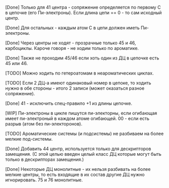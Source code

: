 [Done] Только для 41 центра - сопряжение определяется по первому C в цепочке (его Пи-электроны). Если длина цепи == 0 - то сам исходный центр.

[Done] Для остальных - каждым атом С в цепи должен иметь Пи-электроны.

[Done] Через центры не ходят - прозрачные только 45 и 46, карбоциклы. Кароче говоря - не ходим только по ароматике. 

[Done] Также не проходим 45/46 если хоть один из ДЦ в цепочке есть 45 или 46.

[TODO] Можно ходить по гетероатомам в неароматических циклах.

[TODO] Если 2 ДЦ-а имеют одинаковый номер в цепоке, то ходить нужно в обе стороны - итого 2 записи (может оказаться разное сопряжение).

[Done] 41 - исключить спец-правило +1 из длины цепочке.

[WIP] Пи-электроны в цикле пишутся пи-электорны, если огибающая имеет пи-электроный в каждом атоме огибающей. 00 - если есть разрыв (атом без пи-электоронов).

[TODO] Ароматические системы (и подсистемы) не разбиваем на более мелкие под-системы.

[Done] Добавить 44 центр, используется только для дескрипторов замещения. (С этой целью введен целый класс ДЦ которые могут быть только в дескрипторах замещения.)

[Done] Некоторые ДЦ монолитные - их нельзя разбивать на более мелкие центры, то есть входящие в их состав другие ДЦ нужно игнорировать. 75 и 76 монолитные.
